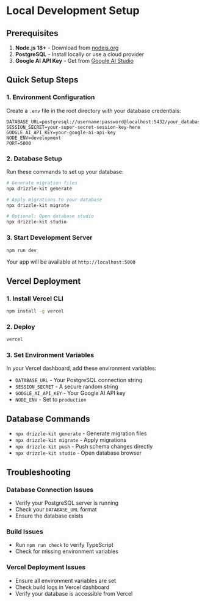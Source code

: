 # Local Development Setup

## Prerequisites

1. **Node.js 18+** - Download from [nodejs.org](https://nodejs.org/)
2. **PostgreSQL** - Install locally or use a cloud provider
3. **Google AI API Key** - Get from [Google AI Studio](https://aistudio.google.com/)

## Quick Setup Steps

### 1. Environment Configuration

Create a `.env` file in the root directory with your database credentials:

```env
DATABASE_URL=postgresql://username:password@localhost:5432/your_database_name
SESSION_SECRET=your-super-secret-session-key-here
GOOGLE_AI_API_KEY=your-google-ai-api-key
NODE_ENV=development
PORT=5000
```

### 2. Database Setup

Run these commands to set up your database:

```bash
# Generate migration files
npx drizzle-kit generate

# Apply migrations to your database
npx drizzle-kit migrate

# Optional: Open database studio
npx drizzle-kit studio
```

### 3. Start Development Server

```bash
npm run dev
```

Your app will be available at `http://localhost:5000`

## Vercel Deployment

### 1. Install Vercel CLI

```bash
npm install -g vercel
```

### 2. Deploy

```bash
vercel
```

### 3. Set Environment Variables

In your Vercel dashboard, add these environment variables:

- `DATABASE_URL` - Your PostgreSQL connection string
- `SESSION_SECRET` - A secure random string
- `GOOGLE_AI_API_KEY` - Your Google AI API key
- `NODE_ENV` - Set to `production`

## Database Commands

- `npx drizzle-kit generate` - Generate migration files
- `npx drizzle-kit migrate` - Apply migrations
- `npx drizzle-kit push` - Push schema changes directly
- `npx drizzle-kit studio` - Open database browser

## Troubleshooting

### Database Connection Issues
- Verify your PostgreSQL server is running
- Check your `DATABASE_URL` format
- Ensure the database exists

### Build Issues
- Run `npm run check` to verify TypeScript
- Check for missing environment variables

### Vercel Deployment Issues
- Ensure all environment variables are set
- Check build logs in Vercel dashboard
- Verify your database is accessible from Vercel